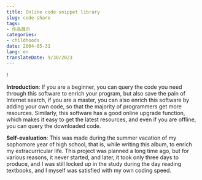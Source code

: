 ```yaml
---
title: Online code snippet library
slug: code-share
tags:
- 作品展示
categories:
- childhoods
date: 2004-05-31
lang: en
translateDate: 9/30/2023
---
```


! [](1.png)

**Introduction**: If you are a beginner, you can query the code you need through this software to enrich your program, but also save the pain of Internet search, if you are a master, you can also enrich this software by adding your own code, so that the majority of programmers get more resources. Similarly, this software has a good online upgrade function, which makes it easy to get the latest resources, and even if you are offline, you can query the downloaded code.

**Self-evaluation**: This was made during the summer vacation of my sophomore year of high school, that is, while writing this album, to enrich my extracurricular life. This project was planned a long time ago, but for various reasons, it never started, and later, it took only three days to produce, and I was still locked up in the study during the day reading textbooks, and I myself was satisfied with my own coding speed.

